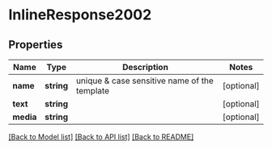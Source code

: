 # InlineResponse2002

## Properties
Name | Type | Description | Notes
------------ | ------------- | ------------- | -------------
**name** | **string** | unique &amp; case sensitive name of the template | [optional] 
**text** | **string** |  | [optional] 
**media** | **string** |  | [optional] 

[[Back to Model list]](../../README.md#documentation-for-models) [[Back to API list]](../../README.md#documentation-for-api-endpoints) [[Back to README]](../../README.md)

